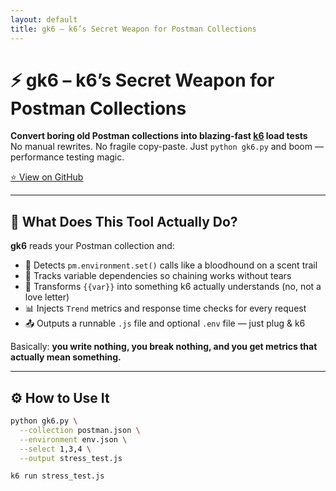 ```yaml
---
layout: default
title: gk6 – k6’s Secret Weapon for Postman Collections
---
```


# ⚡️ gk6 – k6’s Secret Weapon for Postman Collections

**Convert boring old Postman collections into blazing-fast [k6](https://k6.io) load tests**  
No manual rewrites. No fragile copy-paste. Just `python gk6.py` and boom — performance testing magic.

[⭐ View on GitHub](https://github.com/gopikrishna4595/gk6)

---

## 🎯 What Does This Tool Actually Do?

**gk6** reads your Postman collection and:

- 🧪 Detects `pm.environment.set()` calls like a bloodhound on a scent trail  
- 🔗 Tracks variable dependencies so chaining works without tears  
- 🧬 Transforms `{{var}}` into something k6 actually understands (no, not a love letter)  
- 📊 Injects `Trend` metrics and response time checks for every request  
- 📤 Outputs a runnable `.js` file and optional `.env` file — just plug & k6  

Basically: **you write nothing, you break nothing, and you get metrics that actually mean something.**

---

## ⚙️ How to Use It

```bash
python gk6.py \
  --collection postman.json \
  --environment env.json \
  --select 1,3,4 \
  --output stress_test.js

k6 run stress_test.js
